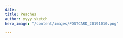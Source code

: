 ```yaml
---
date: 
title: Peaches
author: yyyy.sketch
hero_image: "/content/images/POSTCARD_20191010.png"

---
```

